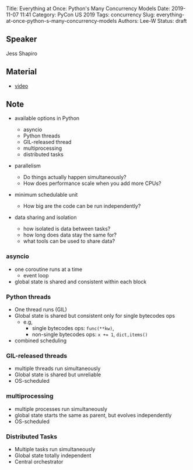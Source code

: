 Title: Everything at Once: Python's Many Concurrency Models
Date: 2019-11-07 11:41
Category: PyCon US 2019
Tags: concurrency
Slug: everything-at-once-python-s-many-concurrency-models
Authors: Lee-W
Status: draft

## Speaker
Jess Shapiro

## Material
* [video](https://www.youtube.com/watch?v=w2nKIGhXPAM)

## Note
* available options in Python
    * asyncio
    * Python threads
    * GIL-released thread
    * multiprocessing
    * distributed tasks

* parallelism
    * Do things actually happen simultaneously?
    * How does performance scale when you add more CPUs?
* minimum schedulable unit
    * How big are the code can be run independently?
* data sharing and isolation
    * how isolated is data between tasks?
    * how long does data stay the same for?
    * what tools can be used to share data?

### asyncio
* one coroutine runs at a time
    * event loop
* global state is shared and consistent within each block

### Python threads
* One thread runs (GIL)
* Global state is shared but consistent only for single bytecodes ops
    * e.g,
        * single bytecodes ops: `func(**kw)`,
        * non-single bytecodes ops: `x += 1`, `dict,items()`
* combined scheduling

### GIL-released threads
* multiple threads run simultaneously
* Global state is shared but unreliable
* OS-scheduled

### multiprocessing
* multiple processes run simultaneously
* global state starts the same as parent, but evolves independently
* OS-scheduled

### Distributed Tasks
* Multiple tasks run simultaneously
* Global state totally independent
* Central orchestrator
